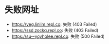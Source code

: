 # 失败网址
- https://veg.linlim.repl.co: 失败 (403
Failed)
- https://ssd.zockq.repl.co: 失败 (403
Failed)
- https://su--yoyholee.repl.co: 失败 (500
Failed)
